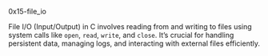 0x15-file_io

File I/O (Input/Output) in C involves reading from and writing to files using system calls like `open`, `read`, `write`, and `close`. It’s crucial for handling persistent data, managing logs, and interacting with external files efficiently.
